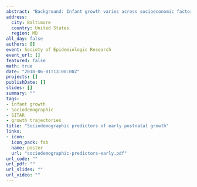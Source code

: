 ```yaml
---
abstract: "Background: Infant growth varies across socioeconomic factors including maternal education and income, serving as an indicator of environmental influence in early life with long term health consequences. Previous research has identified sociodemographic gradients in growth with a focus on the first year and beyond, but estimates are sparse for growth before 6 months. Methods: Participants (n=l,412) were from a randomized iron deficiency anemia prevention trial in healthy infants from low- to middle-income neighborhoods in Santiago, Chile (1991-1996). Anthropometric measures included monthly weight (kg), length (cm) and weight-for-length (WFL) values from 0 to 5 months. For each measure, we estimated 3 individual-level growth parameters (size, timing and velocity) as outcomes from Superimposition by Translation and Rotation (SITAR) models. Subsequently, we used lasso regression with post-selection inference methods to estimate the linear association between each of the growth parameter outcomes and covariates including gestational age, maternal age, education, and socioeconomic position (SEP). We used a false discovery rate=0.05 to correct for multiple comparisons. Results: Lower SEP was associated with higher length velocity growth parameters for both males (0.21, 95% Cl=0.14,0.37), females (0.17, 95% Cl=0.05,0.31), and the pooled sample (0.22, 95% Cl=0.13,0.31) -- outcome units are percent increase in velocity above the average growth curve. Lower SEP was also associated with slower growth timing for females (0.25, 95% Cl=0.05,0.42) -- outcome units are shifts in days from the average growth curve. Conclusion: Previous research on growth in older infants and children shows positive associations between income and/or maternal education with length velocity. We found evidence supporting an opposite direction of association at an earlier age, which may inform age-specific prevention efforts aimed at infant growth."
address:
  city: Baltimore
  country: United States
  region: MD
all_day: false
authors: []
event: Society of Epidemiologic Research
event_url: []
featured: false
math: true
date: "2018-06-01T13:00:00Z"
projects: []
publishDate: []
slides: []
summary: ""
tags:
- infant growth
- sociodemographic
- SITAR
- growth trajectories
title: "Sociodemographic predictors of early postnatal growth"
links:
- icon: 
  icon_pack: fab
  name: poster
  url: "sociodemographic-predictors-early.pdf"
url_code: ""
url_pdf: ""
url_slides: ""
url_video: ""
---
```

